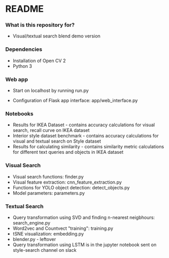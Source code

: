 # README #

### What is this repository for? ###

* Visual/textual search blend demo version

### Dependencies ###

* Installation of Open CV 2
* Python 3

### Web app ###
* Start on localhost by running run.py

* Configuration of Flask app interface: app/web_interface.py


### Notebooks ###

* Results for IKEA Dataset - contains accuracy calculations for visual search, recall curve on IKEA dataset
* Interior style dataset benchmark - contains accuracy calculations for visual and textual search on Style dataset
* Results for calculating similarity - contains similarity metric calculations for different text queries and objects in IKEA dataset

### Visual Search ###

* Visual search functions: finder.py
* Visual feature extraction: cnn_feature_extraction.py
* Functions for YOLO object detection: detect_objects.py
* Model parameters: parameters.py

### Textual Search ###
* Query transformation using SVD and finding n-nearest neigbhours: search_engine.py
* Word2vec and Countvect "training": training.py
* tSNE visualization: embedding.py
* blender.py - leftover
* Query transformation using LSTM is in the jupyter notebook sent on style-search channel on slack